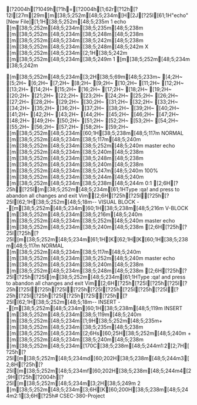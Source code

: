 [?2004h[?1049h[?1h=[?2004h[1;62r[?12h[?12l[27m[29m[m[38;5;252m[48;5;234m[H[2J[?25l[61;1H"echo" [New File][1;1H[38;5;252m[48;5;235m 1 echo [m[38;5;252m[48;5;234m[38;5;235m[48;5;238m [m[38;5;252m[48;5;234m[38;5;248m[48;5;238m                                                                                                                                                                                               [m[38;5;252m[48;5;234m[38;5;242m[48;5;238m [m[38;5;252m[48;5;234m[38;5;248m[48;5;242m X [m[38;5;252m[48;5;234m[2;1H[38;5;242m [m[38;5;252m[48;5;234m[38;5;249m  1 [m[38;5;252m[48;5;234m
[38;5;242m 
 
 
 
 
 
 
 
 
 
 
 
 
 
 
 
 
 
 
 
 
 
 
 
 
 
 
 
 
 
 
 
 
 
 
 
 
 
 
 
 
 
 
 
 
 
 
 
 
 
 
 
 
 
 
 
 [m[38;5;252m[48;5;234m[3;2H[38;5;69m[48;5;233m~                                                                                                                                                                                                          [4;2H~                                                                                                                                                                                                          [5;2H~                                                                                                                                                                                                          [6;2H~                                                                                                                                                                                                          [7;2H~                                                                                                                                                                                                          [8;2H~                                                                                                                                                                                                          [9;2H~                                                                                                                                                                                                          [10;2H~                                                                                                                                                                                                          [11;2H~                                                                                                                                                                                                          [12;2H~                                                                                                                                                                                                          [13;2H~                                                                                                                                                                                                          [14;2H~                                                                                                                                                                                                          [15;2H~                                                                                                                                                                                                          [16;2H~                                                                                                                                                                                                          [17;2H~                                                                                                                                                                                                          [18;2H~                                                                                                                                                                                                          [19;2H~                                                                                                                                                                                                          [20;2H~                                                                                                                                                                                                          [21;2H~                                                                                                                                                                                                          [22;2H~                                                                                                                                                                                                          [23;2H~                                                                                                                                                                                                          [24;2H~                                                                                                                                                                                                          [25;2H~                                                                                                                                                                                                          [26;2H~                                                                                                                                                                                                          [27;2H~                                                                                                                                                                                                          [28;2H~                                                                                                                                                                                                          [29;2H~                                                                                                                                                                                                          [30;2H~                                                                                                                                                                                                          [31;2H~                                                                                                                                                                                                          [32;2H~                                                                                                                                                                                                          [33;2H~                                                                                                                                                                                                          [34;2H~                                                                                                                                                                                                          [35;2H~                                                                                                                                                                                                          [36;2H~                                                                                                                                                                                                          [37;2H~                                                                                                                                                                                                          [38;2H~                                                                                                                                                                                                          [39;2H~                                                                                                                                                                                                          [40;2H~                                                                                                                                                                                                          [41;2H~                                                                                                                                                                                                          [42;2H~                                                                                                                                                                                                          [43;2H~                                                                                                                                                                                                          [44;2H~                                                                                                                                                                                                          [45;2H~                                                                                                                                                                                                          [46;2H~                                                                                                                                                                                                          [47;2H~                                                                                                                                                                                                          [48;2H~                                                                                                                                                                                                          [49;2H~                                                                                                                                                                                                          [50;2H~                                                                                                                                                                                                          [51;2H~                                                                                                                                                                                                          [52;2H~                                                                                                                                                                                                          [53;2H~                                                                                                                                                                                                          [54;2H~                                                                                                                                                                                                          [55;2H~                                                                                                                                                                                                          [56;2H~                                                                                                                                                                                                          [57;2H~                                                                                                                                                                                                          [58;2H~                                                                                                                                                                                                          [59;2H~                                                                                                                                                                                                          [m[38;5;252m[48;5;234m[60;1H[38;5;238m[48;5;117m NORMAL [m[38;5;252m[48;5;234m[38;5;117m[48;5;240m [m[38;5;252m[48;5;234m[38;5;252m[48;5;240m master   echo [m[38;5;252m[48;5;234m[38;5;240m[48;5;238m [m[38;5;252m[48;5;234m[38;5;248m[48;5;238m                                                                                                                                                                   [m[38;5;252m[48;5;234m[38;5;240m[48;5;238m [m[38;5;252m[48;5;234m[38;5;247m[48;5;240m 100% [m[38;5;252m[48;5;234m[38;5;244m[48;5;240m [m[38;5;252m[48;5;234m[38;5;238m[48;5;244m   0:1  [2;6H[?25h[?25l[m[38;5;252m[48;5;234m[61;1HType  :qa!  and press <Enter> to abandon all changes and exit Vim[2;6H[?25h[?25l[?25h[?25l[62;1H[38;5;252m[48;5;18m-- VISUAL BLOCK --[m[38;5;252m[48;5;234m[60;1H[38;5;238m[48;5;216m V-BLOCK [m[38;5;252m[48;5;234m[38;5;216m[48;5;240m [m[38;5;252m[48;5;234m[38;5;252m[48;5;240m master   echo [m[38;5;252m[48;5;234m[38;5;240m[48;5;238m [2;6H[?25h[?25l[?25h[?25l[m[38;5;252m[48;5;234m[61;1H[K[62;1H[K[60;1H[38;5;238m[48;5;117m NORMAL [m[38;5;252m[48;5;234m[38;5;117m[48;5;240m [m[38;5;252m[48;5;234m[38;5;252m[48;5;240m master   echo [m[38;5;252m[48;5;234m[38;5;240m[48;5;238m [m[38;5;252m[48;5;234m[38;5;248m[48;5;238m [2;6H[?25h[?25l[?25h[?25l[m[38;5;252m[48;5;234m[61;1HType  :qa!  and press <Enter> to abandon all changes and exit Vim[2;6H[?25h[?25l[?25h[?25l[?25h[?25l[?25h[?25l[?25h[?25l[?25h[?25l[?25h[?25l[?25h[?25l[?25h[?25l[?25h[?25l[?25h[?25l[62;1H[38;5;252m[48;5;18m-- INSERT --[m[38;5;252m[48;5;234m[60;1H[38;5;238m[48;5;119m INSERT [m[38;5;252m[48;5;234m[38;5;119m[48;5;240m [m[38;5;252m[48;5;234m[1;9H[38;5;252m[48;5;235m+ [m[38;5;252m[48;5;234m[38;5;235m[48;5;238m [m[38;5;252m[48;5;234m[2;6Hs[60;25H[38;5;252m[48;5;240m  + [m[38;5;252m[48;5;234m[38;5;240m[48;5;238m [m[38;5;252m[48;5;234m[170C[38;5;238m[48;5;244m1:2[2;7H[?25h[?25l[m[38;5;252m[48;5;234md[60;202H[38;5;238m[48;5;244m3[2;8H[?25h[?25l[m[38;5;252m[48;5;234mf[60;202H[38;5;238m[48;5;244m4[2;9H[?25h[?2004h[?25l[m[38;5;252m[48;5;234m[3;2H[38;5;249m  2 [m[38;5;252m[48;5;234m[3;6H[K[60;200H[38;5;238m[48;5;244m2:1[3;6H[?25h# CSEC-380-Project
